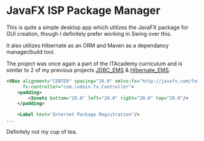 # JavaFX ISP Package Manager
This is quite a simple desktop app which utilizes the JavaFX package for GUI creation, though I definitely prefer working in Swing over this.

It also utilizes Hibernate as an ORM and Maven as a dependancy manager/build tool.

The project was once again a part of the ITAcademy curriculum and is similar to 2 of my previous projects [JDBC_EMS](https://github.com/lxdain/JDBC_EMS/) & [Hibernate_EMS](https://github.com/lxdain/Hibernate_EMS/).

```xml
<VBox alignment="CENTER" spacing="20.0" xmlns:fx="http://javafx.com/fxml"
      fx:controller="com.lxdain.fx.Controller">
    <padding>
        <Insets bottom="20.0" left="20.0" right="20.0" top="20.0"/>
    </padding>

    <Label text="Internet Package Registration"/>
...
```

Definitely not my cup of tea.
